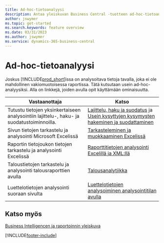 ```yaml
---
title: Ad-hoc-tietoanalyysi
description: Antaa yleiskuvan Business Central -tuotteen ad-hoc-tietoanalyysitehtäviä tukevista ominaisuuksista.
author: jswymer
ms.topic: get-started
ms.search.keywords: feature overview
ms.date: 03/31/2023
ms.author: jswymer
ms.service: dynamics-365-business-central
---
```

# <a name="ad-hoc-data-analysis"></a>Ad-hoc-tietoanalyysi

Joskus [!INCLUDE[prod_short](includes/prod_short.md)]issa on analysoitava tietoja tavalla, joka ei ole mahdollinen vakiomuotoisessa raportissa. Tätä kutsutaan usein ad-hoc-analyysiksi. Alla on linkkejä, joiden avulla opit käyttämään ominaisuutta.

| Vastaanottaja | Katso |
| --- | --- |
| Tutustu tietojen yksinkertaiseen analysointiin lajittelu-, haku- ja suodatustoiminnoilla. | [Lajittelu, haku ja suodatus](ui-enter-criteria-filters.md) ja [Usein kysyttyjen kysymysten hakeminen ja suodattaminen](ui-search-filter-faq.yml) |
| Sivun tietojen tarkastelu ja analysointi Microsoft Excelissä | [Tarkasteleminen ja muokkaaminen Excelissä](across-work-with-excel.md) |
| Raportin tietojoukon tietojen tarkastelu ja analysointi Excelissä | [Raporttitietojen analysointi Excelillä ja XML:llä](report-analyze-excel.md) |
| Taloustietojen tarkastelu ja analysointi talousraporttien avulla | [Talousanalytiikka](bi.md) |
| Luettelotietojen analysointi suoraan sivulta |[Luettelotietojen analysoiminen analysointitilan avulla](analysis-mode.md)|

## <a name="see-also"></a>Katso myös

[Business Intelligencen ja raportoinnin yleiskuva](ui-work-report.md)

[!INCLUDE[footer-include](includes/footer-banner.md)]
